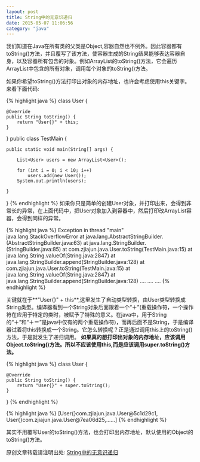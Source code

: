 ```yaml
---
layout: post
title: String中的无意识递归
date: 2015-05-07 11:06:56
category: "java"
---
```


我们知道在Java在所有类的父类是Object,容器自然也不例外。因此容器都有toString()方法，并且覆写了该方法，使容器生成的String结果能够表达容器自身，以及容器所有包含的对象。例如ArrayList的toString()方法，它会遍历ArrayList中包含的所有对象，调用每个对象的toString()方法。

如果你希望toString()方法打印出对象的内存地址，也许会考虑使用this关键字。
来看下面代码:

{% highlight java %}
class User {

    @Override
    public String toString() {
        return "User{}" + this;
    }
}
public class TestMain {
    
    public static void main(String[] args) {

        List<User> users = new ArrayList<User>();

        for (int i = 0; i < 10; i++)
            users.add(new User());
        System.out.println(users);

    }
}
{% endhighlight %}
如果你只是简单的创建User对象，并打印出来，会得到非常长的异常，在上面代码中，把User对象加入到容器中，然后打印改ArrayList容器，会得到同样的异常。

{% highlight java %}
Exception in thread "main" java.lang.StackOverflowError
	at java.lang.AbstractStringBuilder.<init>(AbstractStringBuilder.java:63)
	at java.lang.StringBuilder.<init>(StringBuilder.java:85)
	at com.zjiajun.java.User.toString(TestMain.java:15)
	at java.lang.String.valueOf(String.java:2847)
	at java.lang.StringBuilder.append(StringBuilder.java:128)
	at com.zjiajun.java.User.toString(TestMain.java:15)
	at java.lang.String.valueOf(String.java:2847)
	at java.lang.StringBuilder.append(StringBuilder.java:128)
	....
	....
	....
{% endhighlight %}

关键就在于**"User{}" + this**,这里发生了自动类型转换，由User类型转换成String类型。编译器看到一个String对象后面跟着一个“＋”(重载操作符，一个操作符在应用于特定的类时，被赋予了特殊的意义。在java中，用于String的“＋”和“＋＝”是java中仅有的两个重载操作符)，而再后面不是String，于是编译器试着将this转换成一个String。它怎么转换呢？正是通过调用this上的toString()方法，于是就发生了递归调用。
**如果真的想打印出对象的内存地址，应该调用Object.toString()方法。所以不应该使用this,而是应该调用super.toString()方法。**

{% highlight java %}
class User {

    @Override
    public String toString() {
        return "User{}" + super.toString();
    }
}
{% endhighlight %}

{% highlight java %}
[User{}com.zjiajun.java.User@5c1d29c1, User{}com.zjiajun.java.User@7ea06d25,......]
{% endhighlight %}

其实不用覆写User的toString()方法，也会打印出内存地址，默认使用的Object的toString()方法。

原创文章转载请注明出处: [String中的无意识递归](http://9leg.com/java/2015/05/07/string-recursive.html)
